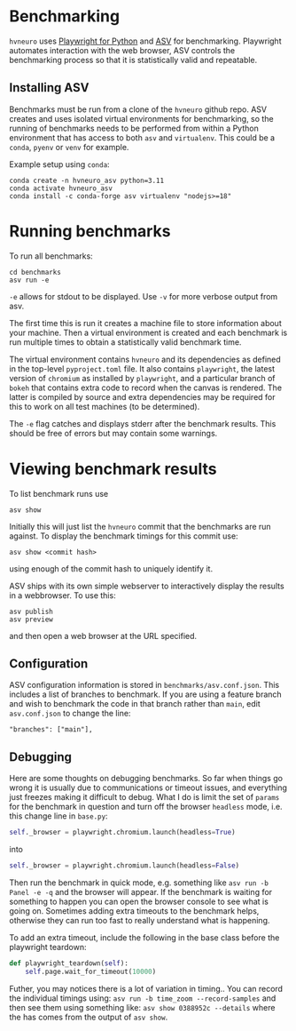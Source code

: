 # Benchmarking

`hvneuro` uses [Playwright for Python](https://playwright.dev/python/docs/intro) and [ASV](https://asv.readthedocs.io) for benchmarking. Playwright automates interaction with the web browser, ASV controls the benchmarking process so that it is statistically valid and repeatable.

## Installing ASV

Benchmarks must be run from a clone of the `hvneuro` github repo. ASV creates and uses isolated virtual environments for benchmarking, so the running of benchmarks needs to be performed from within a Python environment that has access to both `asv` and `virtualenv`. This could be a `conda`, `pyenv` or `venv` for example.

Example setup using `conda`:
```
conda create -n hvneuro_asv python=3.11
conda activate hvneuro_asv
conda install -c conda-forge asv virtualenv "nodejs>=18"
```

# Running benchmarks

To run all benchmarks:
```
cd benchmarks
asv run -e
```

`-e` allows for stdout to be displayed.
Use `-v` for more verbose output from asv.

The first time this is run it creates a machine file to store information about your machine.  Then a virtual environment is created and each benchmark is run multiple times to obtain a statistically valid benchmark time.

The virtual environment contains `hvneuro` and its dependencies as defined in the top-level `pyproject.toml` file. It also contains `playwright`, the latest version of `chromium` as installed by `playwright`, and a particular branch of `bokeh` that contains extra code to record when the canvas is rendered. The latter is compiled by source and extra dependencies may be required for this to work on all test machines (to be determined).

The `-e` flag catches and displays stderr after the benchmark results. This should be free of errors but may contain some warnings.

# Viewing benchmark results

To list benchmark runs use
```
asv show
```

Initially this will just list the `hvneuro` commit that the benchmarks are run against. To display the benchmark timings for this commit use:
```
asv show <commit hash>
```
using enough of the commit hash to uniquely identify it.

ASV ships with its own simple webserver to interactively display the results in a webbrowser.  To use this:
```
asv publish
asv preview
```
and then open a web browser at the URL specified.

## Configuration

ASV configuration information is stored in `benchmarks/asv.conf.json`.  This includes a list of branches to benchmark.  If you are using a feature branch and wish to benchmark the code in that branch rather than `main`, edit `asv.conf.json` to change the line:
```
"branches": ["main"],
```

## Debugging
Here are some thoughts on debugging benchmarks. So far when things go wrong it is usually due to communications or timeout issues, and everything just freezes making it difficult to debug. What I do is limit the set of `params` for the benchmark in question and turn off the browser `headless` mode, i.e. this change line in `base.py`:
```python
self._browser = playwright.chromium.launch(headless=True)
```
into
```python
self._browser = playwright.chromium.launch(headless=False)
```
Then run the benchmark in quick mode, e.g. something like `asv run -b Panel -e -q` and the browser will appear. If the benchmark is waiting for something to happen you can open the browser console to see what is going on. Sometimes adding extra timeouts to the benchmark helps, otherwise they can run too fast to really understand what is happening. 

To add an extra timeout, include the following in the base class before the playwright teardown:
```python
def playwright_teardown(self):
    self.page.wait_for_timeout(10000)
```

Futher, you may notices there is a lot of variation in timing.. You can record the individual timings using:
`asv run -b time_zoom --record-samples`
and then see them using something like:
`asv show 0388952c --details`
where the has comes from the output of `asv show`.